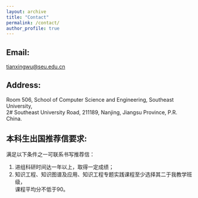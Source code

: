 ```yaml
---
layout: archive
title: "Contact"
permalink: /contact/
author_profile: true
---
```


## Email:
tianxingwu@seu.edu.cn

## Address:
Room 506, School of Computer Science and Engineering, Southeast University, <br>
2# Southeast University Road, 211189, Nanjing, Jiangsu Province, P.R. China.

## 本科生出国推荐信要求:
满足以下条件之一可联系书写推荐信：<br>
1) 进组科研时间达一年以上，取得一定成绩；<br>
2) 知识工程、知识图谱及应用、知识工程专题实践课程至少选择其二于我教学班级，<br>课程平均分不低于90。